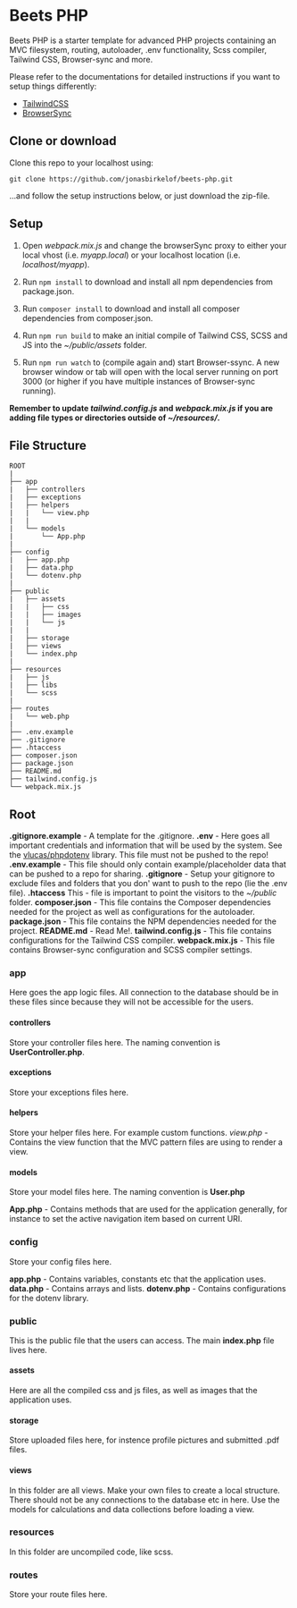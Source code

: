 # Beets PHP

Beets PHP is a starter template for advanced PHP projects containing an MVC filesystem, routing, autoloader, .env functionality, Scss compiler, Tailwind CSS, Browser-sync and more. 

Please refer to the documentations for detailed instructions if you want to setup things differently:

- [TailwindCSS](https://tailwindcss.com/docs/installation)
- [BrowserSync](https://browsersync.io/docs)

## Clone or download

Clone this repo to your localhost using: 
````
git clone https://github.com/jonasbirkelof/beets-php.git
````
...and follow the setup instructions below, or just download the zip-file.

## Setup

1. Open *webpack.mix.js* and change the browserSync proxy to either your local vhost (i.e. *myapp.local*) or your localhost location (i.e. *localhost/myapp*).

2. Run `npm install` to download and install all npm dependencies from package.json.

3. Run `composer install` to download and install all composer dependencies from composer.json.

4. Run `npm run build` to make an initial compile of Tailwind CSS, SCSS and JS into the *~/public/assets* folder.

5. Run `npm run watch` to (compile again and) start Browser-ssync. A new browser window or tab will open with the local server running on port 3000 (or higher if you have multiple instances of Browser-sync running).

**Remember to update *tailwind.config.js* and *webpack.mix.js* if you are adding file types or directories outside of *~/resources/*.**

## File Structure

````
ROOT
|
├── app
|   ├── controllers
|   ├── exceptions
|   ├── helpers
|   |   └── view.php
|   |
|   └── models
|       └── App.php
|
├── config
|   ├── app.php
|   ├── data.php
|   └── dotenv.php
|
├── public
|   ├── assets
|   |   ├── css
|   |   ├── images
|   |   └── js
|   |
|   ├── storage
|   ├── views
|   └── index.php
|
├── resources
|   ├── js
|   ├── libs
|   └── scss
|
├── routes
|   └── web.php
|
├── .env.example
├── .gitignore
├── .htaccess
├── composer.json
├── package.json
├── README.md
├── tailwind.config.js
└── webpack.mix.js
````

## Root

**.gitignore.example** - A template for the .gitignore.
**.env** - Here goes all important credentials and information that will be used by the system. See the [vlucas/phpdotenv](https://github.com/vlucas/phpdotenv) library. This file must not be pushed to the repo!
**.env.example** - This file should only contain example/placeholder data that can be pushed to a repo for sharing.
**.gitignore** - Setup your gitignore to exclude files and folders that you don' want to push to the repo (lie the .env file).
**.htaccess** This - file is important to point the visitors to the *~/public* folder.
**composer.json** - This file contains the Composer dependencies needed for the project as well as configurations for the autoloader.
**package.json** - This file contains the NPM dependencies needed for the project.
**README.md** - Read Me!.
**tailwind.config.js** - This file contains configurations for the Tailwind CSS compiler.
**webpack.mix.js** - This file contains Browser-sync configuration and SCSS compiler settings.

### app
Here goes the app logic files. All connection to the database should be in these files since because they will not be accessible for the users.

#### controllers
Store your controller files here. The naming convention is **UserController.php**.

#### exceptions
Store your exceptions files here.

#### helpers
Store your helper files here. For example custom functions.
*view.php* - Contains the view function that the MVC pattern files are using to render a view.

#### models
Store your model files here. The naming convention is **User.php**

**App.php** - Contains methods that are used for the application generally, for instance to set the active navigation item based on current URI.

### config
Store your config files here.

**app.php** - Contains variables, constants etc that the application uses.
**data.php** - Contains arrays and lists.
**dotenv.php** - Contains configurations for the dotenv library.

### public
This is the public file that the users can access. The main **index.php** file lives here.

#### assets
Here are all the compiled css and js files, as well as images that the application uses.

#### storage
Store uploaded files here, for instence profile pictures and submitted .pdf files.

#### views
In this folder are all views. Make your own files to create a local structure. There should not be any connections to the database etc in here. Use the models for calculations and data collections before loading a view.

### resources
In this folder are uncompiled code, like scss.

### routes
Store your route files here.